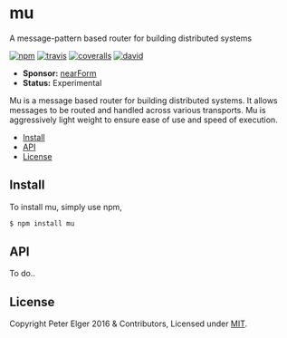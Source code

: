 # mu

A message-pattern based router for building distributed systems

[![npm][npm-badge]][npm-url]
[![travis][travis-badge]][travis-url]
[![coveralls][coveralls-badge]][coveralls-url]
[![david][david-badge]][david-url]

- __Sponsor:__ [nearForm][sponsor]
- __Status:__ Experimental

Mu is a message based router for building distributed systems. It allows messages to be routed and
handled across various transports. Mu is aggressively light weight to ensure ease of use and speed
of execution.

* [Install](#install)
* [API](#api)
* [License](#license)


## Install
To install mu, simply use npm,

```sh
$ npm install mu
```

## API

To do..

## License
Copyright Peter Elger 2016 & Contributors, Licensed under [MIT][].


[travis-badge]: https://travis-ci.org/apparatus/mu.svg?branch=master
[travis-url]: https://travis-ci.org/apparatus/mu
[npm-badge]: https://badge.fury.io/js/mu.svg
[npm-url]: https://npmjs.org/package/mu
[logo-url]: https://raw.githubusercontent.com/apparatus/mu/master/assets/mu.png
[coveralls-badge]: https://coveralls.io/repos/apparatus/mu/badge.svg?branch=master
[coveralls-url]: https://coveralls.io/github/apparatus/mu?branch=master
[david-badge]: https://david-dm.org/apparatus/mu.svg
[david-url]: https://david-dm.org/apparatus/mu
[sponsor]: http://nearform.com
[MIT]: ./LICENSE
